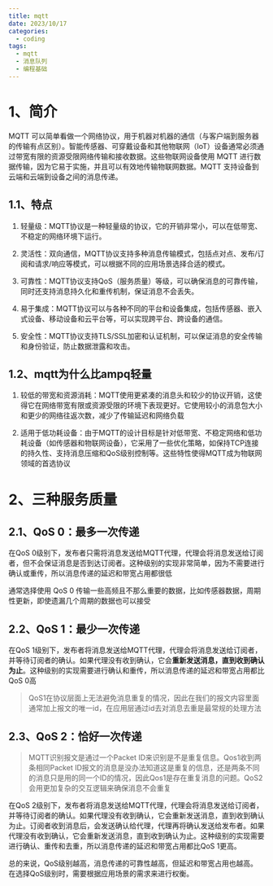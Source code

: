 ```yaml
---
title: mqtt
date: 2023/10/17
categories:
  - coding
tags:
  - mqtt
  - 消息队列
  - 编程基础
---
```

# 1、简介

MQTT 可以简单看做一个网络协议，用于机器对机器的通信（与客户端到服务器的传输有点区别）。智能传感器、可穿戴设备和其他物联网（IoT）设备通常必须通过带宽有限的资源受限网络传输和接收数据。这些物联网设备使用 MQTT 进行数据传输，因为它易于实施，并且可以有效地传输物联网数据。MQTT 支持设备到云端和云端到设备之间的消息传递。

## 1.1、特点

1. 轻量级：MQTT协议是一种轻量级的协议，它的开销非常小，可以在低带宽、不稳定的网络环境下运行。

2. 灵活性：双向通信，MQTT协议支持多种消息传输模式，包括点对点、发布/订阅和请求/响应等模式，可以根据不同的应用场景选择合适的模式。

3. 可靠性：MQTT协议支持QoS（服务质量）等级，可以确保消息的可靠传输，同时还支持消息持久化和重传机制，保证消息不会丢失。

4. 易于集成：MQTT协议可以与各种不同的平台和设备集成，包括传感器、嵌入式设备、移动设备和云平台等，可以实现跨平台、跨设备的通信。

5. 安全性：MQTT协议支持TLS/SSL加密和认证机制，可以保证消息的安全传输和身份验证，防止数据泄露和攻击。

## 1.2、mqtt为什么比ampq轻量

1. 较低的带宽和资源消耗：MQTT使用更紧凑的消息头和较少的协议开销，这使得它在网络带宽有限或资源受限的环境下表现更好。它使用较小的消息包大小和更少的网络往返次数，减少了传输延迟和网络负载
    
2. 适用于低功耗设备：由于MQTT的设计目标是针对低带宽、不稳定网络和低功耗设备（如传感器和物联网设备），它采用了一些优化策略，如保持TCP连接的持久性、支持消息压缩和QoS级别控制等。这些特性使得MQTT成为物联网领域的首选协议

# 2、三种服务质量

## 2.1、QoS 0：最多一次传递
在QoS 0级别下，发布者只需将消息发送给MQTT代理，代理会将消息发送给订阅者，但不会保证消息是否到达订阅者。这种级别的实现非常简单，因为不需要进行确认或重传，所以消息传递的延迟和带宽占用都很低

通常选择使用 QoS 0 传输一些高频且不那么重要的数据，比如传感器数据，周期性更新，即使遗漏几个周期的数据也可以接受

## 2.2、QoS 1：最少一次传递
在QoS 1级别下，发布者将消息发送给MQTT代理，代理会将消息发送给订阅者，并等待订阅者的确认。如果代理没有收到确认，它会**重新发送消息，直到收到确认为止**。这种级别的实现需要进行确认和重传，所以消息传递的延迟和带宽占用都比QoS 0高

> QoS1在协议层面上无法避免消息重复的情况，因此在我们的报文内容里面通常加上报文的唯一id，在应用层通过id去对消息去重是最常规的处理方法

## 2.3、QoS 2：恰好一次传递

> MQTT识别报文是通过一个Packet ID来识别是不是重复信息。Qos1收到两条相同Packet ID报文的消息是没办法知道这是重复的信息，还是两条不同的消息只是用的同一个ID的情况，因此Qos1是存在重复消息的问题。QoS2会用更加复杂的交互逻辑来确保消息不会重复


在QoS 2级别下，发布者将消息发送给MQTT代理，代理会将消息发送给订阅者，并等待订阅者的确认。如果代理没有收到确认，它会重新发送消息，直到收到确认为止。订阅者收到消息后，会发送确认给代理，代理再将确认发送给发布者。如果代理没有收到确认，它会重新发送消息，直到收到确认为止。这种级别的实现需要进行确认、重传和去重，所以消息传递的延迟和带宽占用都比QoS 1更高。

总的来说，QoS级别越高，消息传递的可靠性越高，但延迟和带宽占用也越高。在选择QoS级别时，需要根据应用场景的需求来进行权衡。
